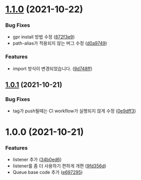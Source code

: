 # [1.1.0](https://github.com/divlook/queue/compare/v1.0.1...v1.1.0) (2021-10-22)


### Bug Fixes

* gpr install 방법 수정 ([872f3e9](https://github.com/divlook/queue/commit/872f3e9d63e735cc45f7c035f1b88665529bf044))
* path-alias가 적용되지 않는 버그 수정 ([d0a9749](https://github.com/divlook/queue/commit/d0a9749586a467670db5ff772f7fc107e019f6b9))


### Features

* import 방식이 변경되었습니다. ([9d748ff](https://github.com/divlook/queue/commit/9d748ffb500cd8eb5d64e1edaafdd84880b63389))

## [1.0.1](https://github.com/divlook/queue/compare/v1.0.0...v1.0.1) (2021-10-21)


### Bug Fixes

* tag가 push될때는 CI workflow가 실행되지 않게 수정 ([0e9dff3](https://github.com/divlook/queue/commit/0e9dff33aa1074fb6436c1966da69534bbe988d0))

# 1.0.0 (2021-10-21)


### Features

* listener 추가 ([34b0ed6](https://github.com/divlook/queue/commit/34b0ed64426f08b4bbc42da8071d42a8158603fc))
* listener를 좀 더 사용하기 편하게 개편 ([9fd356d](https://github.com/divlook/queue/commit/9fd356dac996ec8114095d74eb9f948f19ea00da))
* Queue base code 추가 ([e697295](https://github.com/divlook/queue/commit/e697295460dbd9ec997cccaffc2f416b3a4533c8))
